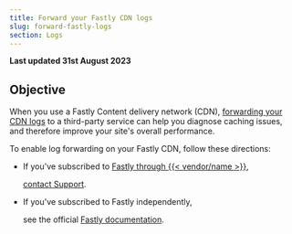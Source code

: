 ```yaml
---
title: Forward your Fastly CDN logs
slug: forward-fastly-logs
section: Logs
---
```


**Last updated 31st August 2023**



## Objective  

When you use a Fastly Content delivery network (CDN),
[forwarding your CDN logs](https://docs.fastly.com/en/guides/about-fastlys-realtime-log-streaming-features) to a third-party service
can help you diagnose caching issues,
and therefore improve your site's overall performance.

To enable log forwarding on your Fastly CDN,
follow these directions:

- If you've subscribed to [Fastly through {{< vendor/name >}}](../../domains/cdn/managed-fastly.md),

  [contact Support](https://console.platform.sh/-/users/~/tickets/open).

- If you've subscribed to Fastly independently,

  see the official [Fastly documentation](https://developer.fastly.com/reference/api/logging/).
